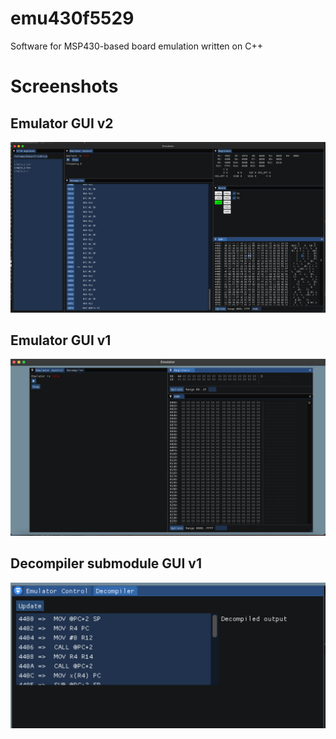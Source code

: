 # emu430f5529

Software for MSP430-based board emulation written on C++

# Screenshots

## Emulator GUI v2

![](support/emulator_2.png)

## Emulator GUI v1
![](support/emulator_1.png)

## Decompiler submodule GUI v1
![](support/decompiler_1.png)